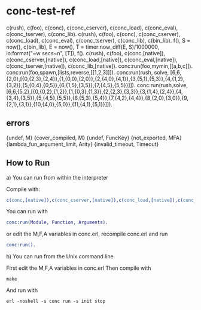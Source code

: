 conc-test-ref
=============

c(rush), c(foo), c(conc), c(conc_cserver), c(conc_load), c(conc_eval), c(conc_tserver), c(conc_lib).
c(rush), c(foo), c(conc), c(conc_cserver), c(conc_load), c(conc_eval), c(conc_tserver), c(conc_lib), c(bin_lib).
f(), S = now(), c(bin_lib), E = now(), T = timer:now_diff(E, S)/1000000, io:format("~w secs~n", [T]), f().
c(rush), c(foo), c(conc,[native]), c(conc_cserver,[native]), c(conc_load,[native]), c(conc_eval,[native]), c(conc_tserver,[native]), c(conc_lib,[native]).
conc:run(foo,mymin,[[a,b,c]]).
conc:run(foo,spawn,[lists,reverse,[[1,2,3]]]).
conc:run(rush, solve, [6,6,{2,0},[{0,{2,3},{2,4}},{1,{0,0},{2,0}},{2,{4,0},{4,1}},{3,{5,1},{5,3}},{4,{1,2},{3,2}},{5,{0,4},{0,5}},{6,{1,5},{3,5}},{7,{4,5},{5,5}}]]).
conc:run(rush,solve,[6,6,{5,2},[{0,{0,2},{1,2}},{1,{0,3},{1,3}},{2,{2,3},{3,3}},{3,{1,4},{2,4}},{4,{3,4},{3,5}},{5,{4,5},{5,5}},{6,{5,3},{5,4}},{7,{4,2},{4,4}},{8,{2,0},{3,0}},{9,{2,1},{3,1}},{10,{4,0},{5,0}},{11,{4,1},{5,1}}]]).

errors
------
{undef, M}
{cover_compiled, M}
{undef, FuncKey}
{not_exported, MFA}
{lambda_fun_argument_limit, Arity}
{invalid_timeout, Timeout}


How to Run
----------

a) You can run from within the interpreter

Compile with:
```erlang
c(conc,[native]),c(conc_cserver,[native]),c(conc_load,[native]),c(conc_eval,[native]),c(conc_tserver,[native]),c(conc_lib).
```

You can run with
```erlang
conc:run(Module, Function, Arguments).
```

or edit the M,F,A variables in conc.erl, recompile conc.erl and run
```erlang
conc:run().
```

b) You can run from the Unix command line

First edit the M,F,A variables in conc.erl
Then compile with
```
make
```
And run with
```
erl -noshell -s conc run -s init stop
```
